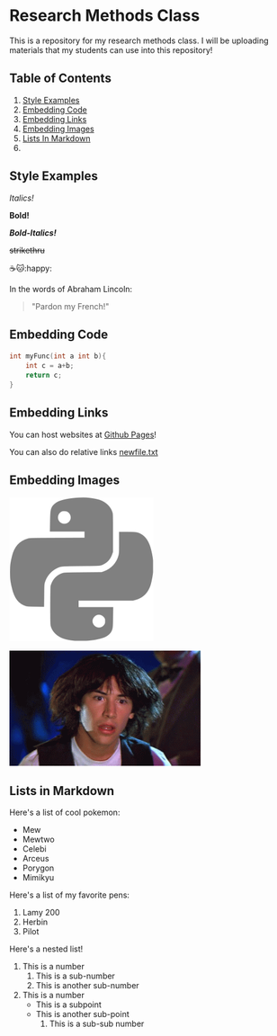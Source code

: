 # Research Methods Class

This is a repository for my research methods class. I will be uploading
materials that my students can use into this repository!

## Table of Contents

1. [Style Examples](#style-examples)
2. [Embedding Code](#embedding-code)
3. [Embedding Links](embedding-links)
4. [Embedding Images](#embedding-images)
5. [Lists In Markdown](#lists-in-markdown)
6. 

## Style Examples

_Italics!_

**Bold!**

_**Bold-Italics!**_

~~strikethru~~

:coffee::cat::happy:

In the words of Abraham Lincoln:

> "Pardon my French!"

## Embedding Code

```cpp
int myFunc(int a int b){
    int c = a+b;
    return c;
}
```

## Embedding Links

You can host websites at [Github Pages](https://pages.github.com/)!

You can also do relative links [newfile.txt](newfile.txt)

## Embedding Images

![python](img/python.png)

![woah](img/woah.gif)



## Lists in Markdown

Here's a list of cool pokemon:

- Mew
- Mewtwo
- Celebi
- Arceus
- Porygon
- Mimikyu

Here's a list of my favorite pens:

1. Lamy 200
2. Herbin
3. Pilot

Here's a nested list!

1. This is a number
   1. This is a sub-number
   2. This is another sub-number
2. This is a number
   - This is a subpoint
   - This is another sub-point
     1. This is a sub-sub number















​    

